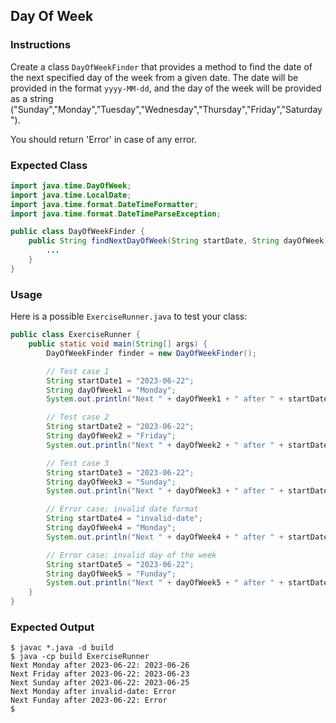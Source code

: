 ## Day Of Week

### Instructions

Create a class `DayOfWeekFinder` that provides a method to find the date of the next specified day of the week from a given date. The date will be provided in the format `yyyy-MM-dd`, and the day of the week will be provided as a string ("Sunday","Monday","Tuesday","Wednesday","Thursday","Friday","Saturday").

You should return 'Error' in case of any error.

### Expected Class

```java
import java.time.DayOfWeek;
import java.time.LocalDate;
import java.time.format.DateTimeFormatter;
import java.time.format.DateTimeParseException;

public class DayOfWeekFinder {
    public String findNextDayOfWeek(String startDate, String dayOfWeek) {
        ...
    }
}
```

### Usage

Here is a possible `ExerciseRunner.java` to test your class:

```java
public class ExerciseRunner {
    public static void main(String[] args) {
        DayOfWeekFinder finder = new DayOfWeekFinder();

        // Test case 1
        String startDate1 = "2023-06-22";
        String dayOfWeek1 = "Monday";
        System.out.println("Next " + dayOfWeek1 + " after " + startDate1 + ": " + finder.findNextDayOfWeek(startDate1, dayOfWeek1));

        // Test case 2
        String startDate2 = "2023-06-22";
        String dayOfWeek2 = "Friday";
        System.out.println("Next " + dayOfWeek2 + " after " + startDate2 + ": " + finder.findNextDayOfWeek(startDate2, dayOfWeek2));

        // Test case 3
        String startDate3 = "2023-06-22";
        String dayOfWeek3 = "Sunday";
        System.out.println("Next " + dayOfWeek3 + " after " + startDate3 + ": " + finder.findNextDayOfWeek(startDate3, dayOfWeek3));

        // Error case: invalid date format
        String startDate4 = "invalid-date";
        String dayOfWeek4 = "Monday";
        System.out.println("Next " + dayOfWeek4 + " after " + startDate4 + ": " + finder.findNextDayOfWeek(startDate4, dayOfWeek4));

        // Error case: invalid day of the week
        String startDate5 = "2023-06-22";
        String dayOfWeek5 = "Funday";
        System.out.println("Next " + dayOfWeek5 + " after " + startDate5 + ": " + finder.findNextDayOfWeek(startDate5, dayOfWeek5));
    }
}
```

### Expected Output

```shell
$ javac *.java -d build
$ java -cp build ExerciseRunner
Next Monday after 2023-06-22: 2023-06-26
Next Friday after 2023-06-22: 2023-06-23
Next Sunday after 2023-06-22: 2023-06-25
Next Monday after invalid-date: Error
Next Funday after 2023-06-22: Error
$
```